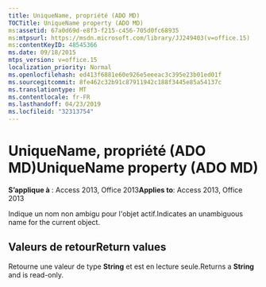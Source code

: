 ```yaml
---
title: UniqueName, propriété (ADO MD)
TOCTitle: UniqueName property (ADO MD)
ms:assetid: 67a0d69d-e8f3-f215-c456-705d0fc68935
ms:mtpsurl: https://msdn.microsoft.com/library/JJ249403(v=office.15)
ms:contentKeyID: 48545366
ms.date: 09/18/2015
mtps_version: v=office.15
localization_priority: Normal
ms.openlocfilehash: ed413f6881e60e926e5eeeac3c395e23b01ed01f
ms.sourcegitcommit: 8fe462c32b91c87911942c188f3445e85a54137c
ms.translationtype: MT
ms.contentlocale: fr-FR
ms.lasthandoff: 04/23/2019
ms.locfileid: "32313754"
---
```

# <a name="uniquename-property-ado-md"></a><span data-ttu-id="15be6-102">UniqueName, propriété (ADO MD)</span><span class="sxs-lookup"><span data-stu-id="15be6-102">UniqueName property (ADO MD)</span></span>


<span data-ttu-id="15be6-103">**S’applique à** : Access 2013, Office 2013</span><span class="sxs-lookup"><span data-stu-id="15be6-103">**Applies to**: Access 2013, Office 2013</span></span>

<span data-ttu-id="15be6-104">Indique un nom non ambigu pour l'objet actif.</span><span class="sxs-lookup"><span data-stu-id="15be6-104">Indicates an unambiguous name for the current object.</span></span>

## <a name="return-values"></a><span data-ttu-id="15be6-105">Valeurs de retour</span><span class="sxs-lookup"><span data-stu-id="15be6-105">Return values</span></span>

<span data-ttu-id="15be6-106">Retourne une valeur de type **String** et est en lecture seule.</span><span class="sxs-lookup"><span data-stu-id="15be6-106">Returns a **String** and is read-only.</span></span>

